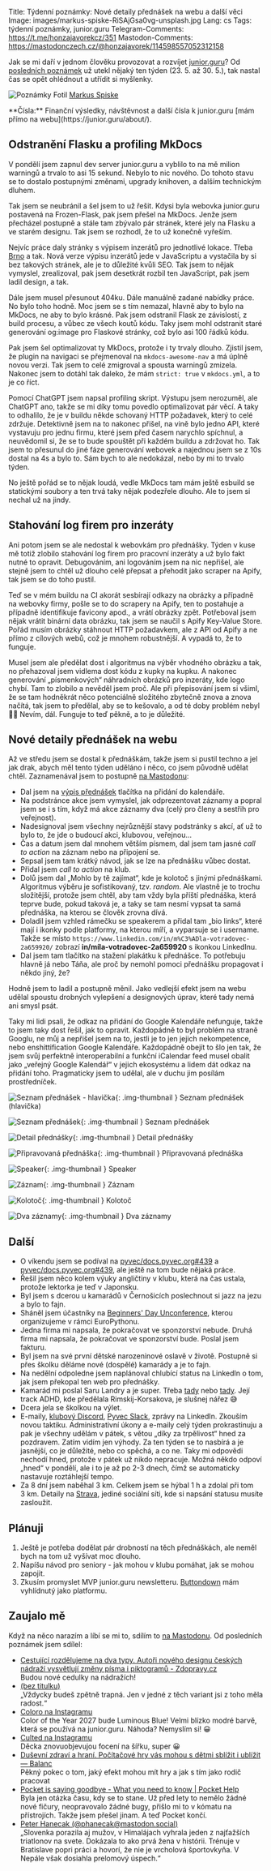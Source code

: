 Title: Týdenní poznámky: Nové detaily přednášek na webu a další věci
Image: images/markus-spiske-RiSAjGsa0vg-unsplash.jpg
Lang: cs
Tags: týdenní poznámky, junior.guru
Telegram-Comments: https://t.me/honzajavorekcz/351
Mastodon-Comments: https://mastodonczech.cz/@honzajavorek/114598557052312158

Jak se mi daří v jednom člověku provozovat a rozvíjet [junior.guru](https://junior.guru/)?
Od [posledních poznámek]({filename}2025-05-23_tydenni-poznamky-vylepsovani-prezentace-klubovych-akci-na-webu.md) už utekl nějaký ten týden (23. 5. až 30. 5.), tak nastal čas se opět ohlédnout a utřídit si myšlenky.

![Poznámky]({static}/images/markus-spiske-RiSAjGsa0vg-unsplash.jpg)
Fotil [Markus Spiske](https://unsplash.com/@markusspiske)

<div class="alert alert-warning" role="alert" markdown="1">
**Čísla:** Finanční výsledky, návštěvnost a další čísla k junior.guru [mám přímo na webu](https://junior.guru/about/).
</div>

## Odstranění Flasku a profiling MkDocs

V pondělí jsem zapnul dev server junior.guru a vyblilo to na mě milion warningů a trvalo to asi 15 sekund. Nebylo to nic nového. Do tohoto stavu se to dostalo postupnými změnami, upgrady knihoven, a dalším technickým dluhem.

Tak jsem se neubránil a šel jsem to už řešit. Kdysi byla webovka junior.guru postavená na Frozen-Flask, pak jsem přešel na MkDocs. Jenže jsem přecházel postupně a stále tam zbývalo pár stránek, které jely na Flasku a ve starém designu. Tak jsem se rozhodl, že to už konečně vyřeším.

Nejvíc práce daly stránky s výpisem inzerátů pro jednotlivé lokace. Třeba [Brno](https://junior.guru/jobs/brno/) a tak. Nová verze výpisu inzerátů jede v JavaScriptu a vystačila by si bez takových stránek, ale je to důležité kvůli SEO. Tak jsem to nějak vymyslel, zrealizoval, pak jsem desetkrát rozbil ten JavaScript, pak jsem ladil design, a tak.

Dále jsem musel přesunout 404ku. Dále manuálně zadané nabídky práce. No bylo toho hodně. Moc jsem se s tím nemazal, hlavně aby to bylo na MkDocs, ne aby to bylo krásné. Pak jsem odstranil Flask ze závislostí, z build procesu, a vůbec ze všech koutů kódu. Taky jsem mohl odstranit staré generování og:image pro Flaskové stránky, což bylo asi 100 řádků kódu.

Pak jsem šel optimalizovat ty MkDocs, protože i ty trvaly dlouho. Zjistil jsem, že plugin na navigaci se přejmenoval na `mkdocs-awesome-nav` a má úplně novou verzi. Tak jsem to celé zmigroval a spousta warningů zmizela. Nakonec jsem to dotáhl tak daleko, že mám `strict: true` v `mkdocs.yml`, a to je co říct.

Pomocí ChatGPT jsem napsal profiling skript. Výstupu jsem nerozuměl, ale ChatGPT ano, takže se mi díky tomu povedlo optimalizovat pár věcí. A taky to odhalilo, že je v buildu někde schovaný HTTP požadavek, který to celé zdržuje. Detektivně jsem na to nakonec přišel, na vině bylo jedno API, které vystavuju pro jednu firmu, které jsem před časem narychlo spíchnul, a neuvědomil si, že se to bude spouštět při každém buildu a zdržovat ho. Tak jsem to přesunul do jiné fáze generování webovek a najednou jsem se z 10s dostal na 4s a bylo to. Sám bych to ale nedokázal, nebo by mi to trvalo týden.

No ještě pořád se to nějak loudá, vedle MkDocs tam mám ještě esbuild se statickými soubory a ten trvá taky nějak podezřele dlouho. Ale to jsem si nechal už na jindy.

## Stahování log firem pro inzeráty

Ani potom jsem se ale nedostal k webovkám pro přednášky. Týden v kuse mě totiž zlobilo stahování log firem pro pracovní inzeráty a už bylo fakt nutné to opravit. Debugováním, ani logováním jsem na nic nepřišel, ale stejně jsem to chtěl už dlouho celé přepsat a přehodit jako scraper na Apify, tak jsem se do toho pustil.

Teď se v mém buildu na CI akorát sesbírají odkazy na obrázky a případně na webovky firmy, pošle se to do scrapery na Apify, ten to postahuje a případně identifikuje favicony apod., a vrátí obrázky zpět. Potřeboval jsem nějak vrátit binární data obrázku, tak jsem se naučil s Apify Key-Value Store. Pořád musím obrázky stáhnout HTTP požadavkem, ale z API od Apify a ne přímo z cílových webů, což je mnohem robustnější. A vypadá to, že to funguje.

Musel jsem ale předělat dost i algoritmus na výběr vhodného obrázku a tak, no přehazoval jsem vidlema dost kódu z kupky na kupku. A nakonec generování „písmenkových“ náhradních obrázků pro inzeráty, kde logo chybí. Tam to zlobilo a nevěděl jsem proč. Ale při přepisování jsem si všiml, že se tam hodněkrát něco potenciálně složitého zbytečně znova a znova načítá, tak jsem to předělal, aby se to kešovalo, a od té doby problém nebyl 🤷‍♂️ Nevím, dál. Funguje to teď pěkně, a to je důležité.

## Nové detaily přednášek na webu

Až ve středu jsem se dostal k přednáškám, takže jsem si pustil techno a jel jak drak, abych měl tento týden uděláno i něco, co jsem původně udělat chtěl. Zaznamenával jsem to postupně [na Mastodonu](https://mastodonczech.cz/@honzajavorek/114590162775357792):

- Dal jsem na [výpis přednášek](https://junior.guru/events/) tlačítka na přidání do kalendáře.
- Na podstránce akce jsem vymyslel, jak odprezentovat záznamy a popral jsem se i s tím, když má akce záznamy dva (celý pro členy a sestřih pro veřejnost).
- Nadesignoval jsem všechny nejrůznější stavy podstránky s akcí, ať už to bylo to, že jde o budoucí akci, klubovou, veřejnou…
- Čas a datum jsem dal mnohem větším písmem, dal jsem tam jasné _call to action_ na záznam nebo na připojení se.
- Sepsal jsem tam krátký návod, jak se lze na přednášku vůbec dostat.
- Přidal jsem _call to action_ na klub.
- Dolů jsem dal „Mohlo by tě zajímat“, kde je kolotoč s jinými přednáškami. Algoritmus výběru je sofistikovaný, tzv. _random_. Ale vlastně je to trochu složitější, protože jsem chtěl, aby tam vždy byla příští přednáška, která teprve bude, pokud taková je, a taky se tam nesmí vypsat ta samá přednáška, na kterou se člověk zrovna dívá.
- Doladil jsem vzhled rámečku se speakerem a přidal tam „bio links“, které mají i ikonky podle platformy, na kterou míří, a vyparsuje se i username. Takže se místo `https://www.linkedin.com/in/m%C3%ADla-votradovec-2a659920/` zobrazí **in/míla-votradovec-2a659920** s ikonkou LinkedInu.
- Dal jsem tam tlačítko na stažení plakátku k přednášce. To potřebuju hlavně já nebo Táňa, ale proč by nemohl pomoci přednášku propagovat i někdo jiný, že?

Hodně jsem to ladil a postupně měnil. Jako vedlejší efekt jsem na webu udělal spoustu drobných vylepšení a designových úprav, které tady nemá ani smysl psát.

Taky mi lidi psali, že odkaz na přidání do Google Kalendáře nefunguje, takže to jsem taky dost řešil, jak to opravit. Každopádně to byl problém na straně Googlu, ne můj a nepřišel jsem na to, jestli je to jen jejich nekompetence, nebo enshittification Google Kalendáře. Každopádně obejít to šlo jen tak, že jsem svůj perfektně interoperabilní a funkční iCalendar feed musel obalit jako „veřejný Google Kalendář“ v jejich ekosystému a lidem dát odkaz na přidání toho. Pragmaticky jsem to udělal, ale v duchu jim posílám prostředníček.

![Seznam přednášek - hlavička]({static}/images/screenshot-2025-05-30-at-15-01-27-online-akce-pro-zacatecniky-v-programovani.png){: .img-thumbnail }
Seznam přednášek (hlavička)

![Seznam přednášek]({static}/images/screenshot-2025-05-30-at-15-01-38-online-akce-pro-zacatecniky-v-programovani.png){: .img-thumbnail }
Seznam přednášek

![Detail přednášky]({static}/images/screenshot-2025-05-30-at-15-02-24-daniel-srb-jak-na-cv-pri-zmene-kariery-do-it-online-akce-na-discordu-junior-guru.png){: .img-thumbnail }
Detail přednášky

![Připravovaná přednáška]({static}/images/screenshot-2025-05-30-at-21-37-14-eva-pavlikova-jak-rozjet-svou-it-karieru-ve-statni-sprave-online-akce-na-discordu-junior-guru.png){: .img-thumbnail }
Připravovaná přednáška

![Speaker]({static}/images/screenshot-2025-05-30-at-21-37-32-petr-glaser-jak-pouzivat-ai-asistenty-a-odnest-si-z-nich-maximum-online-akce-na-discordu-junior-guru.png){: .img-thumbnail }
Speaker

![Záznam]({static}/images/screenshot-2025-05-30-at-21-37-54-tomas-ervin-dombrovsky-situace-na-it-trhu-z-pohledu-dat-a-co-to-znamena-pro-juniory-online-akce-na-discordu-junior-guru.png){: .img-thumbnail }
Záznam

![Kolotoč]({static}/images/screenshot-2025-05-30-at-21-38-16-mila-votradovec-proc-maji-programatori-radi-sifrovaci-hry-a-proc-by-mohly-bavit-i-vas-online-akce-na-discordu-junior-guru.png){: .img-thumbnail }
Kolotoč

![Dva záznamy]({static}/images/screenshot-2025-05-30-at-21-38-32-nela-slezakova-jak-se-jako-ajtak-cka-zbavit-pochyb-a-pocitu-ze-nejsem-dost-online-akce-na-discordu-junior-guru.png){: .img-thumbnail }
Dva záznamy

## Další

-   O víkendu jsem se podíval na [pyvec/docs.pyvec.org#439](https://github.com/pyvec/docs.pyvec.org/pull/439) a [pyvec/docs.pyvec.org#439](https://github.com/pyvec/docs.pyvec.org/pull/439), ale ještě na tom bude nějaká práce.
-   Řešil jsem něco kolem výuky angličtiny v klubu, která na čas ustala, protože lektorka je teď v Japonsku.
-   Byl jsem s dcerou u kamarádů v Černošicích poslechnout si jazz na jezu a bylo to fajn.
-   Sháněl jsem účastníky na [Beginners' Day Unconference](https://mastodonczech.cz/@honzajavorek/114558198633271824), kterou organizujeme v rámci EuroPythonu.
-   Jedna firma mi napsala, že pokračovat ve sponzorství nebude. Druhá firma mi napsala, že pokračovat ve sponzorství bude. Poslal jsem fakturu.
-   Byl jsem na své první dětské narozeninové oslavě v životě. Postupně si přes školku děláme nové (dospělé) kamarády a je to fajn.
-   Na nedělní odpoledne jsem naplánoval chlubící status na LinkedIn o tom, jak jsem překopal ten web pro přednášky.
-   Kamarád mi poslal Saru Landry a je super. Třeba [tady](https://www.youtube.com/watch?v=VDgaKWRuhRU) nebo [tady](https://www.youtube.com/watch?v=LrJtjGPNHPE). Její track ADHD, kde předělala Rimskij-Korsakova, je slušnej nářez 😅
-   Dcera jela se školkou na výlet.
-   E-maily, [klubový Discord](https://junior.guru/club/), [Pyvec Slack](https://docs.pyvec.org/operations/support.html#sit-kontaktu), zprávy na LinkedIn. Zkouším novou taktiku. Administrativní úkony a e-maily celý týden prokrastinuju a pak je všechny udělám v pátek, s větou „díky za trpělivost“ hned za pozdravem. Zatím vidím jen výhody. Za ten týden se to nasbírá a je jasnější, co je důležité, nebo co spěchá, a co ne. Taky mi odpovědi nechodí hned, protože v pátek už nikdo nepracuje. Možná někdo odpoví „hned“ v pondělí, ale i to je až po 2-3 dnech, čímž se automaticky nastavuje roztáhlejší tempo.
-   Za 8 dní jsem naběhal 3 km. Celkem jsem se hýbal 1 h a zdolal při tom 3 km.
    Detaily na [Strava](https://www.strava.com/athletes/31242569), jediné sociální síti, kde si napsání statusu musíte zasloužit.

## Plánuji

1.  Ještě je potřeba dodělat pár drobností na těch přednáškách, ale neměl bych na tom už vyšívat moc dlouho.
2.  Napíšu návod pro seniory - jak mohou v klubu pomáhat, jak se mohou zapojit.
3.  Zkusím promyslet MVP junior.guru newsletteru. [Buttondown](https://buttondown.com/) mám vyhlídnutý jako platformu.

## Zaujalo mě

Když na něco narazím a líbí se mi to, sdílím to [na Mastodonu](https://mastodonczech.cz/@honzajavorek).
Od posledních poznámek jsem sdílel:

- [Cestující rozdělujeme na dva typy. Autoři nového designu českých nádraží vysvětlují změny písma i piktogramů - Zdopravy.cz](https://zdopravy.cz/cestujici-rozdelujeme-na-dva-typy-autori-noveho-designu-ceskych-nadrazi-vysvetluji-zmeny-pisma-i-piktogramu-246660/)<br>Budou nové cedulky na nádražích!
- [(bez titulku)](https://pavlinaspeaks.substack.com/p/ahoj-vol86-cringe?/&r=2epvcf)<br>„Vždycky budeš zpětně trapná. Jen v jedné z těch variant jsi z toho měla radost.“
- [Coloro na Instagramu](https://www.instagram.com/p/DJEza47tgUL/)<br>Color of the Year 2027 bude Luminous Blue! Velmi blízko modré barvě, která se používá na junior.guru. Náhoda? Nemyslím si! 😀
- [Culted na Instagramu](https://www.instagram.com/p/DGDTc0UNXUt/)<br>Děcka znovuobjevujou focení na šířku, super 😀
- [Duševní zdraví a hraní. Počítačové hry vás mohou s dětmi sblížit i ublížit — Balanc](https://www.mujrozhlas.cz/rapi/view/episode/e1e9a8c1-9775-32fc-957d-d61efa8c174c)<br>Pěkný pokec o tom, jaký efekt mohou mít hry a jak s tím jako rodič pracovat
- [Pocket is saying goodbye - What you need to know | Pocket Help](https://support.mozilla.org/en-US/kb/future-of-pocket)<br>Byla jen otázka času, kdy se to stane. Už před lety to nemělo žádné nové fičury, neopravovalo žádné bugy, přišlo mi to v kómatu na přístrojích. Takže jsem přešel jinam. A teď Pocket končí.
- [Peter Hanecak (@phanecak@mastodon.social)](https://mastodon.social/@phanecak/114552785464573897)<br>„Slovenka porazila aj mužov, v Himalájach vyhrala jeden z najťažších triatlonov na svete. Dokázala to ako prvá žena v histórii. Trénuje v Bratislave popri práci a hovorí, že nie je vrcholová športovkyňa. V Nepále však dosiahla prelomový úspech.“
